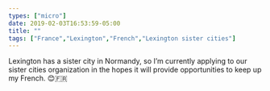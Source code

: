 ```yaml
---
types: ["micro"]
date: 2019-02-03T16:53:59-05:00
title: ""
tags: ["France","Lexington","French","Lexington sister cities"]
---
```

Lexington has a sister city in Normandy, so I’m currently applying to our sister cities organization in the hopes it will provide opportunities to keep up my French. 😊🇫🇷
